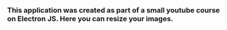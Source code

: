 ### This application was created as part of a small youtube course on Electron JS. Here you can resize your images.
